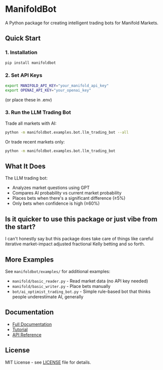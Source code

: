# ManifoldBot

A Python package for creating intelligent trading bots for Manifold Markets.

## Quick Start

### 1. Installation

```bash
pip install manifoldbot
```

### 2. Set API Keys

```bash
export MANIFOLD_API_KEY="your_manifold_api_key"
export OPENAI_API_KEY="your_openai_key"
```
(or place these in .env)

### 3. Run the LLM Trading Bot

Trade all markets with AI:

```bash
python -m manifoldbot.examples.bot.llm_trading_bot --all
```

Or trade recent markets only:

```bash
python -m manifoldbot.examples.bot.llm_trading_bot
```

## What It Does

The LLM trading bot:
- Analyzes market questions using GPT
- Compares AI probability vs current market probability  
- Places bets when there's a significant difference (≥5%)
- Only bets when confidence is high (≥60%)

## Is it quicker to use this package or just vibe from the start?
I can't honestly say but this package does take care of things like careful iterative market-impact adjusted fractional Kelly betting and so forth. 

## More Examples

See `manifoldbot/examples/` for additional examples:
- `manifold/basic_reader.py` - Read market data (no API key needed)
- `manifold/basic_writer.py` - Place bets manually
- `bot/ai_optimist_trading_bot.py` - Simple rule-based bot that thinks people underestimate AI, generally

## Documentation

- [Full Documentation](docs/README.md)
- [Tutorial](docs/TUTORIAL.md)
- [API Reference](docs/API_REFERENCE.md)

## License

MIT License - see [LICENSE](LICENSE) file for details.
